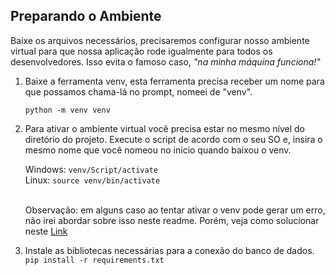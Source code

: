 ## Preparando o Ambiente
Baixe os arquivos necessários, precisaremos configurar nosso ambiente virtual para que nossa aplicação rode igualmente para todos os desenvolvedores. Isso evita o famoso caso, _"na minha máquina funciona!"_

1. Baixe a ferramenta venv, esta ferramenta  precisa receber um nome para que possamos chama-lá no prompt, nomeei de "venv".
   
    ``python -m venv venv``

2. Para ativar o ambiente virtual você precisa estar no mesmo nível do diretório do projeto. Execute o script de acordo com o seu SO e, insira o mesmo nome que você nomeou no inicio quando baixou o venv. 

    Windows: ``venv/Script/activate``<br>Linux: ``source venv/bin/activate``

    <br>Observação: em alguns caso ao tentar ativar o venv pode gerar um erro, não irei abordar sobre isso neste readme. Porém, veja como solucionar neste [Link](https://cursos.alura.com.br/forum/topico-bug-mensagem-de-erro-ao-tentar-ativar-o-venv-347661)

3. Instale as bibliotecas necessárias para a conexão do banco de dados.
   <br>``pip install -r requirements.txt``
   
